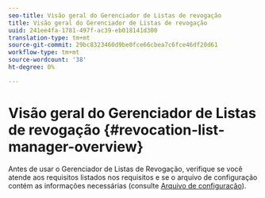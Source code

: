 ```yaml
---
seo-title: Visão geral do Gerenciador de Listas de revogação
title: Visão geral do Gerenciador de Listas de revogação
uuid: 241ee4fa-1781-497f-ac39-eb018141d300
translation-type: tm+mt
source-git-commit: 29bc8323460d9be0fce66cbea7c6fce46df20d61
workflow-type: tm+mt
source-wordcount: '38'
ht-degree: 0%

---
```



# Visão geral do Gerenciador de Listas de revogação {#revocation-list-manager-overview}

Antes de usar o Gerenciador de Listas de Revogação, verifique se você atende aos requisitos listados nos requisitos e se o arquivo de configuração contém as informações necessárias (consulte [Arquivo de configuração](../policy-revocation-list-manager/revocation-config-file-props.md)).
